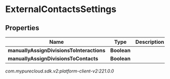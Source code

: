 # ExternalContactsSettings


## Properties

| Name | Type | Description | Notes |
| ------------ | ------------- | ------------- | ------------- |
| **manuallyAssignDivisionsToInteractions** | **Boolean** |  |  [optional] |
| **manuallyAssignDivisionsToContacts** | **Boolean** |  |  [optional] |




_com.mypurecloud.sdk.v2:platform-client-v2:221.0.0_
